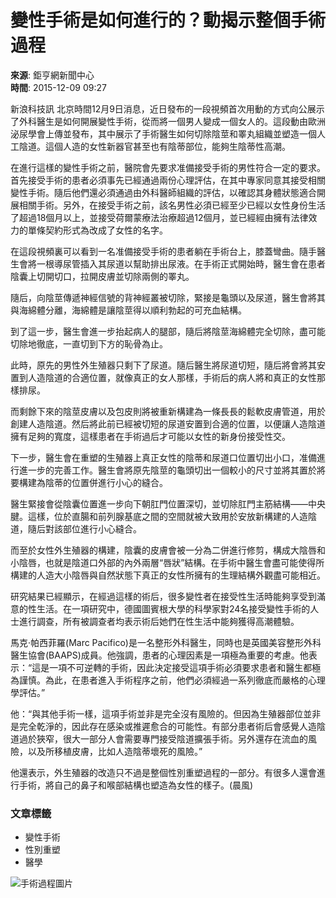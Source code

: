 # 變性手術是如何進行的？動揭示整個手術過程

**來源**: 鉅亨網新聞中心  
**時間**: 2015-12-09 09:27

新浪科技訊 北京時間12月9日消息，近日發布的一段視頻首次用動的方式向公展示了外科醫生是如何開展變性手術，從而將一個男人變成一個女人的。這段動由歐洲泌尿學會上傳並發布，其中展示了手術醫生如何切除陰莖和睪丸組織並塑造一個人工陰道。這個人造的女性新器官甚至也有陰蒂部位，能夠生陰蒂性高潮。

在進行這樣的變性手術之前，醫院會先要求准備接受手術的男性符合一定的要求。首先接受手術的患者必須事先已經通過兩份心理評估，在其中專家同意其接受相關變性手術。隨后他們還必須通過由外科醫師組織的評估，以確認其身體狀態適合開展相關手術。另外，在接受手術之前，該名男性必須已經至少已經以女性身份生活了超過18個月以上，並接受荷爾蒙療法治療超過12個月，並已經經由擁有法律效力的單條契約形式為改成了女性的名字。

在這段視頻裏可以看到一名准備接受手術的患者躺在手術台上，膝蓋彎曲。隨手醫生會將一根導尿管插入其尿道以幫助排出尿液。在手術正式開始時，醫生會在患者陰囊上切開切口，拉開皮膚並切除兩側的睪丸。

隨后，向陰莖傳遞神經信號的背神經叢被切除，緊接是龜頭以及尿道，醫生會將其與海綿體分離，海綿體是讓陰莖得以順利勃起的可充血結構。

到了這一步，醫生會進一步抬起病人的腿部，隨后將陰莖海綿體完全切除，盡可能切除地徹底，一直切到下方的恥骨為止。

此時，原先的男性外生殖器只剩下了尿道。隨后醫生將尿道切短，隨后將會將其安置到人造陰道的合適位置，就像真正的女人那樣，手術后的病人將和真正的女性那樣排尿。

而剩餘下來的陰莖皮膚以及包皮則將被重新構建為一條長長的鬆軟皮膚管道，用於創建人造陰道。然后將此前已經被切短的尿道安置到合適的位置，以便讓人造陰道擁有足夠的寬度，這樣患者在手術過后才可能以女性的新身份接受性交。

下一步，醫生會在重塑的生殖器上真正女性的陰蒂和尿道口位置切出小口，准備進行進一步的完善工作。醫生會將原先陰莖的龜頭切出一個較小的尺寸並將其置於將要構建為陰蒂的位置併進行小心的縫合。

醫生緊接會從陰囊位置進一步向下朝肛門位置深切，並切除肛門主筋結構——中央腱。這樣，位於直腸和前列腺基底之間的空間就被大致用於安放新構建的人造陰道，隨后對該部位進行小心縫合。

而至於女性外生殖器的構建，陰囊的皮膚會被一分為二併進行修剪，構成大陰唇和小陰唇，也就是陰道口外部的內外兩層“唇狀”結構。在手術中醫生會盡可能使得所構建的人造大小陰唇與自然狀態下真正的女性所擁有的生理結構外觀盡可能相近。

研究結果已經顯示，在經過這樣的術后，很多變性者在接受性生活時能夠享受到滿意的性生活。在一項研究中，德國圖賓根大學的科學家對24名接受變性手術的人士進行調查，所有被調查者均表示術后她們在性生活中能夠獲得高潮體驗。

馬克·帕西菲羅(Marc Pacifico)是一名整形外科醫生，同時也是英國美容整形外科醫生協會(BAAPS)成員。他強調，患者的心理因素是一項極為重要的考慮。他表示：“這是一項不可逆轉的手術，因此決定接受這項手術必須要求患者和醫生都極為謹慎。為此，在患者進入手術程序之前，他們必須經過一系列徹底而嚴格的心理學評估。”

他：“與其他手術一樣，這項手術並非是完全沒有風險的。但因為生殖器部位並非是完全乾淨的，因此存在感染或推遲愈合的可能性。有部分患者術后會感覺人造陰道過於狹窄，很大一部分人會需要專門接受陰道擴張手術。另外還存在流血的風險，以及所移植皮膚，比如人造陰蒂壞死的風險。”

他還表示，外生殖器的改造只不過是整個性別重塑過程的一部分。有很多人還會進行手術，將自己的鼻子和喉部結構也塑造為女性的樣子。(晨風)

### 文章標籤
- 變性手術
- 性別重塑
- 醫學

![手術過程圖片](https://www.example.com/example-image.jpg) 